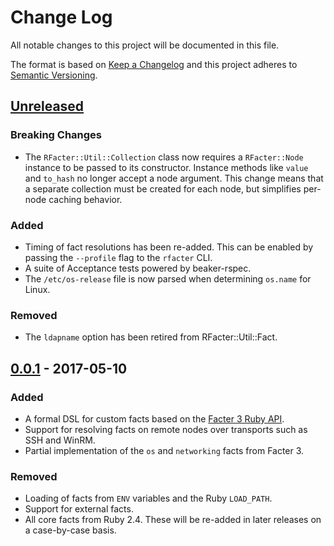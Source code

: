 # Change Log
All notable changes to this project will be documented in this file.

The format is based on [Keep a Changelog](http://keepachangelog.com/)
and this project adheres to [Semantic Versioning](http://semver.org/).

## [Unreleased]
### Breaking Changes

  - The `RFacter::Util::Collection` class now requires a `RFacter::Node`
    instance to be passed to its constructor. Instance methods like
    `value` and `to_hash` no longer accept a node argument. This change
    means that a separate collection must be created for each node, but
    simplifies per-node caching behavior.

### Added
- Timing of fact resolutions has been re-added. This can be enabled by passing
  the `--profile` flag to the `rfacter` CLI.
- A suite of Acceptance tests powered by beaker-rspec.
- The `/etc/os-release` file is now parsed when determining `os.name` for Linux.

### Removed
- The `ldapname` option has been retired from RFacter::Util::Fact.


## [0.0.1] - 2017-05-10
### Added
- A formal DSL for custom facts based on the [Facter 3 Ruby API][facter-3-api].
- Support for resolving facts on remote nodes over transports such as SSH
  and WinRM.
- Partial implementation of the `os` and `networking` facts from Facter 3.

### Removed
- Loading of facts from `ENV` variables and the Ruby `LOAD_PATH`.
- Support for external facts.
- All core facts from Ruby 2.4. These will be re-added in later releases
  on a case-by-case basis.

[facter-3-api]: https://github.com/puppetlabs/facter/blob/master/Extensibility.md#custom-facts-compatibility

[Unreleased]: https://github.com/Sharpie/rfacter/compare/0.0.1...HEAD
[0.0.1]: https://github.com/Sharpie/rfacter/compare/7ceb3e9...0.0.1
